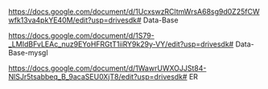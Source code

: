 
https://docs.google.com/document/d/1UcxswzRCltmWrsA68sg9d0Z25fCWwfk13va4pkYE40M/edit?usp=drivesdk# Data-Base

https://docs.google.com/document/d/1S79-_LMIdBFvLEAc_nuz9EYoHFRGtT1iiRY9k29y-VY/edit?usp=drivesdk# Data-Base-mysgl
 
https://docs.google.com/document/d/1WawrUWXOJJSt84-NlSJr5tsabbeq_B_9acaSEU0XjT8/edit?usp=drivesdk# ER
